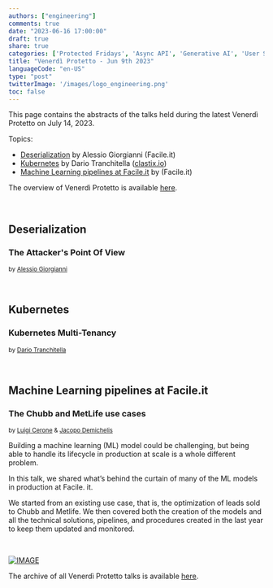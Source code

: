 ```yaml
---
authors: ["engineering"]
comments: true
date: "2023-06-16 17:00:00"
draft: true
share: true
categories: ['Protected Fridays', 'Async API', 'Generative AI', 'User Stories']
title: "Venerdì Protetto - Jun 9th 2023"
languageCode: "en-US"
type: "post"
twitterImage: '/images/logo_engineering.png'
toc: false
---
```


<script type="application/ld+json">
{ "@context": "https://schema.org", 
 "@type": "BlogPosting",
 "headline": "Venerdì Protetto - Jun 9th 2023",
 "keywords": "API, Generative AI, User stories", 
 "wordcount": "",
 "publisher": "Facile.it Engineering",
 "url": "https://engineering.facile.it/",
 "datePublished": "2023-07-17",
 "dateCreated": "2023-07-14",
 "dateModified": "2023-07-17",
 "description": "Abstracts of the talks held during the Venerdì Protetto on July 14th",
 "articleBody":"  ",
   "author": {
    "@type": "Person",
    "name": "Ana"
       }
 }
</script>

This page contains the abstracts of the talks held during the latest Venerdì Protetto on July 14, 2023. 

Topics:

- [Deserialization](#deserialization) by Alessio Giorgianni (Facile.it)
- [Kubernetes](#kubernetes) by Dario Tranchitella ([clastix.io](https://clastix.io/))
- [Machine Learning pipelines at Facile.it](#machine-learning-pipelines-at-facile.it) by (Facile.it)


The overview of Venerdì Protetto is available [here](https://engineering.facile.it/blog/eng/v-protetto/).

<br>

## Deserialization

### The Attacker's Point Of View

<sup>by [Alessio Giorgianni]()<sup>                                                    

<br>

## Kubernetes
### Kubernetes Multi-Tenancy 

<sup>by [Dario Tranchitella](https://clastix.io/)<sup> 

<br>

## Machine Learning pipelines at Facile.it
### The Chubb and MetLife use cases

<sup>by [Luigi Cerone]( https://www.linkedin.com/in/luigi-cerone/) & [Jacopo Demichelis](https://www.linkedin.com/in/jacopo-maria-demichelis-b20b96196/)<sup> 

Building a machine learning (ML) model could be challenging, but being able to handle its lifecycle in production at scale is a whole different problem.

In this talk, we shared what’s behind the curtain of many of the ML models in production at Facile. it.

We started from an existing use case, that is, the optimization of leads sold to Chubb and Metlife. 
We then covered both the creation of the models and all the technical solutions, pipelines, and procedures created in the last year to keep them updated and monitored.

<br>

[![IMAGE](https://img.youtube.com/vi/mCw9h0jIuqk/0.jpg)](https://www.youtube.com/embed/mCw9h0jIuqk)

  
The archive of all Venerdì Protetto talks is available [here](/categories/protected-fridays).
